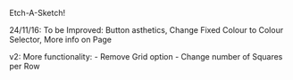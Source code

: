 Etch-A-Sketch!


24/11/16: 
To be Improved:
	Button asthetics,
	Change Fixed Colour to Colour Selector,
	More info on Page

v2:	More functionality:
	- Remove Grid option
	- Change number of Squares per Row